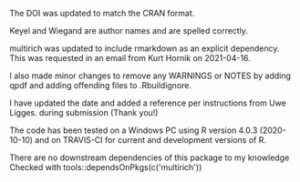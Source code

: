 The DOI was updated to match the CRAN format.

Keyel and Wiegand are author names and are spelled correctly.

multirich was updated to include rmarkdown as an explicit dependency.
This was requested in an email from Kurt Hornik on 2021-04-16.

I also made minor changes to remove any WARNINGS or NOTES by adding qpdf
and adding offending files to .Rbuildignore.

I have updated the date and added a reference per instructions from Uwe Ligges.
during submission (Thank you!)

The code has been tested on a Windows PC using R version 4.0.3 (2020-10-10)
and on TRAVIS-CI for current and development versions of R.

There are no downstream dependencies of this package to my knowledge
Checked with tools::dependsOnPkgs(c('multirich'))